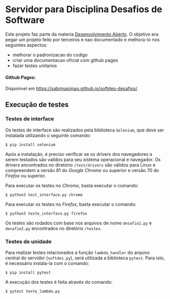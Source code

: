 # Servidor para Disciplina Desafios de Software
Este projeto faz parte da materia [Desenvolvimento Aberto](https://insper.github.io/dev-aberto/).
O objetivo era pegar um projeto feito por terceiros e nao documentado e melhora-lo nos seguintes aspectos:

- melhorar o padronizacao do codigo
- criar uma documentacao oficial com github pages
- fazer testes unitarios

#### Github Pages:

Disponivel em https://sabrinasimao.github.io/softdes-desafios/

## Execução de testes

### Testes de interface

Os testes de interface são realizados pela biblioteca `Selenium`, que deve ser instalada utilizando o seguinte comando:

```
$ pip install selenium
```

Após a instalação, é preciso verificar se os drivers dos navegadores a serem testados são validos para seu sistema operacional e navegador. Os drivers encontrados no diretório `/test/drivers` são válidos para Linux e compreendem a versão 81 do *Google Chrome* ou superior e versão 70 do *Firefox* ou superior. 

Para executar os testes no *Chrome*, basta executar o comando:

```
$ python3 test_interface.py chrome
```

Para executar os testes no *Firefox*, basta executar o comando:

```
$ python3 teste_interface.py firefox
```

Os testes são rodados com base nos arquivos de nome `desafio1.py` e `desafio2.py` encontrados no diretório `/testes`.

### Testes de unidade

Para realizar testes relacionados a função `lambda_handler` do arquivo central do servidor (`softdes.py`), será utilizada a biblioteca `pytest`. Para isto, é necessário instala-la com o comando:

```
$ pip install pytest
```

A execução dos testes é feita através do comando:

```
$ pytest teste_lambda.py
```

